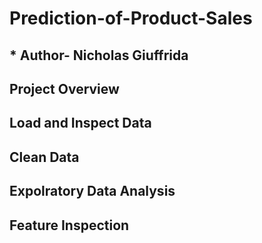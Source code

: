 # Prediction-of-Product-Sales
## * Author- Nicholas Giuffrida
## Project Overview
## Load and Inspect Data
## Clean Data
## Expolratory Data Analysis
## Feature Inspection
